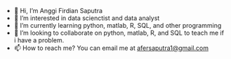 - 👋 Hi, I’m Anggi Firdian Saputra
- 👀 I’m interested in data scienctist and data analyst
- 🌱 I’m currently learning python, matlab, R, SQL, and other programming
- 💞️ I’m looking to collaborate on python, matlab, R, and SQL to teach me if i have a problem.
- 📫 How to reach me? You can email me at afersaputra1@gmail.com

<!---
afersaputra/afersaputra is a ✨ special ✨ repository because its `README.md` (this file) appears on your GitHub profile.
You can click the Preview link to take a look at your changes.
--->
